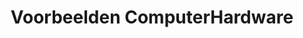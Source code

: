 ---
layout: layout-post
title:  "Voorbeelden ComputerHardware"
permalink: /Voorbeelden/
category: HW
---